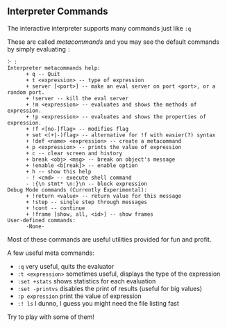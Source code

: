 ## Interpreter Commands

The interactive interpreter supports many commands just like `:q`

These are called _metacommands_ and you may see the default commands by simply evaluating `:`

```
⠕ :
Interpreter metacommands help:
      + q -- Quit
      + t <expression> -- type of expression
      + server [<port>] -- make an eval server on port <port>, or a random port.
      + !server -- kill the eval server
      + !m <expression> -- evaluates and shows the methods of expression.
      + !p <expression> -- evaluates and shows the properties of expression.
      + !f <[no-]flag> -- modifies flag
      + set <(+|-)flag> -- alternative for !f with easier(?) syntax
      + !def <name> <expression> -- create a metacommand
      + p <expression> -- prints the value of expression
      + c -- clear screen and history
      + break <obj> <msg> -- break on object's message
      + !enable <b[reak]> -- enable option
      + h -- show this help
      - ! <cmd> -- execute shell command
      - :{\n stmt* \n:}\n -- block expression
Debug Mode commands (Currently Experimental):
      + !return <value> -- return value for this message
      + !step -- single step through messages
      + !cont -- continue
      + !frame [show, all, <id>] -- show frames
User-defined commands:
      -None-
```

Most of these commands are useful utilities provided for fun and profit.

A few useful meta commands:  


* `:q` very useful, quits the evaluator
* `:t <expression>` sometimes useful, displays the type of the expression
* `:set +stats` shows statistics for each evaluation
* `:set -printvs` disables the print of results (useful for big values)
* `:p expression` print the value of expression
* `:! ls` I dunno, I guess you might need the file listing fast 


Try to play with some of them!

